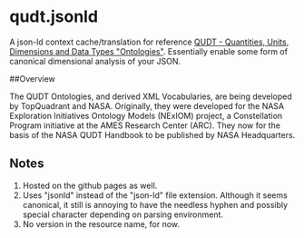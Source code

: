 # qudt.jsonld
A json-ld context cache/translation for reference [QUDT - Quantities, Units, Dimensions and Data Types "Ontologies"](http://qudt.org/).
Essentially enable some form of canonical dimensional analysis of your JSON.

##Overview

The QUDT Ontologies, and derived XML Vocabularies, are being developed by TopQuadrant and NASA. Originally, they were developed for the NASA Exploration Initiatives Ontology Models (NExIOM) project, a Constellation Program initiative at the AMES Research Center (ARC). They now for the basis of the NASA QUDT Handbook to be published by NASA Headquarters.

## Notes

1. Hosted on the github pages as well.
2. Uses "jsonld" instead of the "json-ld" file extension. Although it seems canonical, it still is annoying to have the needless hyphen and possibly special character depending on parsing environment.
3. No version in the resource name, for now.
